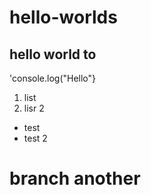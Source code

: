 # hello-worlds
## hello world to
'console.log("Hello"}
1. list
2. lisr 2

- test
- test 2

# branch another
